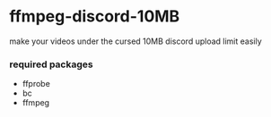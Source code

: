 # ffmpeg-discord-10MB
make your videos under the cursed 10MB discord upload limit easily

### required packages
- ffprobe
- bc
- ffmpeg
